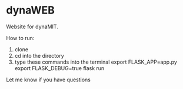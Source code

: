 # dynaWEB
Website for dynaMIT.

How to run:
1) clone
2) cd into the directory
2) type these commands into the terminal
export FLASK_APP=app.py
export FLASK_DEBUG=true
flask run


Let me know if you have questions
